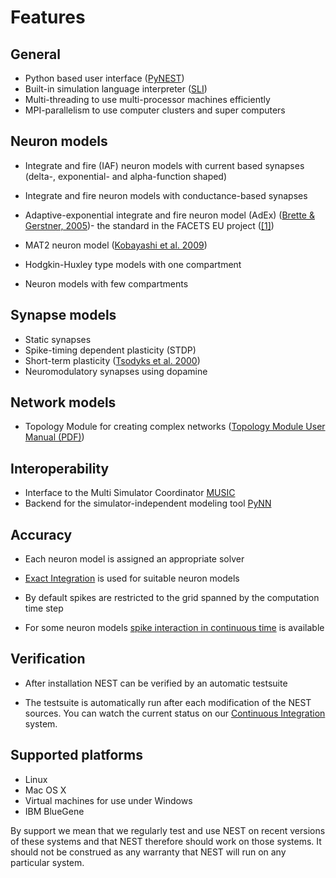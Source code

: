 Features
========

General
------------------------------------------------------

-   Python based user interface ([PyNEST](introduction-to-pynest.md ))
-   Built-in simulation language interpreter ([SLI](an_introduction_to_sli.md "An Introduction to SLI"))
-   Multi-threading to use multi-processor machines efficiently
-   MPI-parallelism to use computer clusters and super computers

Neuron models
-------------

-   Integrate and fire (IAF) neuron models with current based synapses (delta-,
    exponential- and alpha-function shaped)

-   Integrate and fire neuron models with conductance-based synapses

-   Adaptive-exponential integrate and fire neuron model (AdEx)
    ([Brette & Gerstner, 2005](http://jn.physiology.org/cgi/content/abstract/94/5/3637))-
    the standard in the FACETS EU project ([[1]](http://facets.kip.uni-heidelberg.de/))

-   MAT2 neuron model ([Kobayashi et al. 2009](http://www.frontiersin.org/computational_neuroscience/10.3389/neuro.10/009.2009/abstract))

-   Hodgkin-Huxley type models with one compartment

-   Neuron models with few compartments

Synapse models
--------------

-   Static synapses
-   Spike-timing dependent plasticity (STDP)
-   Short-term plasticity ([Tsodyks et al. 2000](http://neuro.cjb.net/cgi/content/abstract/20/1/RC50))
-   Neuromodulatory synapses using dopamine

Network models
--------------

-   Topology Module for creating complex networks ([Topology Module User Manual (PDF)](http://www.nest-simulator.org/wp-content/uploads/2014/12/NESTTopologyUserManual.pdf "NESTTopologyUserManual.pdf"))

Interoperability
----------------

-   Interface to the Multi Simulator Coordinator [MUSIC](using_nest_with_music.md "Using NEST with MUSIC")
-   Backend for the simulator-independent modeling tool [PyNN](http://neuralensemble.org/trac/PyNN/)

Accuracy
--------

-   Each neuron model is assigned an appropriate solver

-   [Exact Integration](http://www.springerlink.com/content/08legf57tjkc6nj0/)
    is used for suitable neuron models

-   By default spikes are restricted to the grid spanned by the computation time
    step

-   For some neuron models [spike interaction in continuous time](simulations-with-precise-spike-times/)
    is available

Verification
------------

-   After installation NEST can be verified by an automatic testsuite

-   The testsuite is automatically run after each modification of the NEST
    sources. You can watch the current status on our [Continuous Integration](continuous_integration.md "Continuous Integration") system.

Supported platforms
-------------------

-   Linux
-   Mac OS X
-   Virtual machines for use under Windows
-   IBM BlueGene

By support we mean that we regularly test and use NEST on recent versions of
these systems and that NEST therefore should work on those systems. It should
not be construed as any warranty that NEST will run on any particular system.

